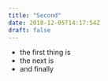 ```yaml
---
title: "Second"
date: 2018-12-05T14:17:54Z
draft: false
---
```

* the first thing is
* the next is
* and finally


